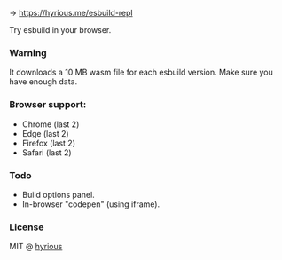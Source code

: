 → https://hyrious.me/esbuild-repl

Try esbuild in your browser.

### Warning

It downloads a 10 MB wasm file for each esbuild version.
Make sure you have enough data.

### Browser support:

- Chrome (last 2)
- Edge (last 2)
- Firefox (last 2)
- Safari (last 2)

### Todo

- Build options panel.
- In-browser "codepen" (using iframe).

### License

MIT @ [hyrious](https://github.com/hyrious)

